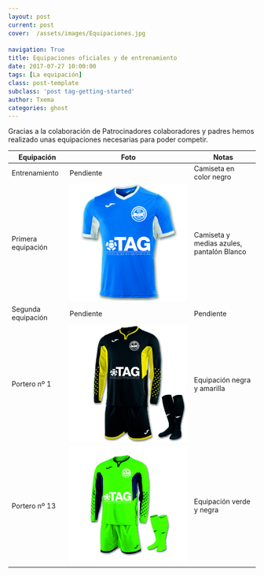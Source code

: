 ```yaml
---
layout: post
current: post
cover:  /assets/images/Equipaciones.jpg

navigation: True
title: Equipaciones oficiales y de entrenamiento
date: 2017-07-27 10:00:00
tags: [La equipación]
class: post-template
subclass: 'post tag-getting-started'
author: Txema
categories: ghost
---
```


Gracias a la colaboración de Patrocinadores colaboradores y padres hemos realizado unas equipaciones necesarias para poder competir.

| Equipación   |      Foto      |    Notas |
|----------|-------------|------|
| Entrenamiento |  Pendiente |  Camiseta en color negro |
| Primera equipación |    ![Primera equipacion](/assets/images/Tag.jpg)   |    Camiseta y medias azules, pantalón Blanco |
| Segunda equipación |    Pendiente  |   Pendiente |
| Portero nº 1 |     ![Primera equipacion](/assets/images/PorteroAmarillaTag.jpg)   |   Equipación negra y amarilla |
| Portero nº 13 |    ![Primera equipacion](/assets/images/PorteroVerdeTag.jpg)   |   Equipación verde y negra |
